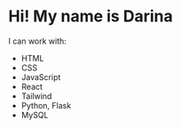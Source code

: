 Hi! My name is Darina
========================================================================================================================================
<p align="left">

</p> 
I can work with:
<p align="left">
  <ul>
    <li>HTML</li>
    <li>CSS</li>
    <li>JavaScript</li>
    <li>React</li>
    <li>Tailwind</li>
    <li>Python, Flask</li>
    <li>MySQL</li>
  </ul>
